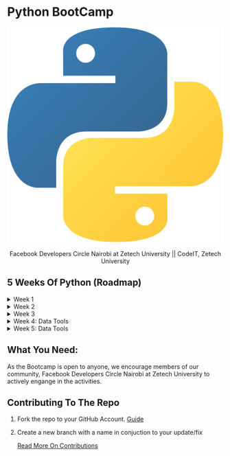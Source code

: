 # Python BootCamp

![python-logo](python.svg)


<div align='center'>
    Facebook Developers Circle Nairobi at Zetech University || CodeIT, Zetech University
</div>

## 5 Weeks Of Python (Roadmap)

<details>
<summary>Week 1</summary>

1. Print
2. Variables: Numeric
3. Variables: String
4. Dates
5. Error Handling
6. Conditions
7. Multiple Conditions

</details>

<details>
<summary>Week 2</summary>

1. Collections (list, arrays, ranges)
2. Loops
3. Functions
4. Functions with Parameters
5. Modules & Packages
6. JSON with Python
7. Decorators

</details>

<details>
<summary>Week 3</summary>

1. Formatting & Linting
2. Lambdas
3. Classes
4. Inheritance
5. Mixins
6. File System Management
7. Asynchronous Programming

</details>

<details>
<summary>Week 4: Data Tools</summary>

1. Jupyter Notebooks
2. Anaconda, Conda & Colabs
3. Introduction to Pandas
4. Pandas: dataframe contents
5. Pandas: dataframe querry
6. CSV files & Jupyter
7. Read/Write CSV Files with Pandas

</details>

<details>
<summary>Week 5: Data Tools</summary>

1. Removing & Splitting dataframe columns
2. Duplicate rows & Missing Values
3. Split Testing & Data Training with scikit learn
4. Train linear Regression Model with scikit learn
5. Model testing
6. Numpy & Pandas
7. Visualizing data with Matplotlib

</details>

## What You Need:

As the Bootcamp is open to anyone, we encourage members of our community, Facebook Developers Circle Nairobi at Zetech University to actively engange in the activities.

## Contributing To The Repo

1. Fork the repo to your GitHub Account. [Guide](https://docs.github.com/en/free-pro-team@latest/github/getting-started-with-github/fork-a-repo)
2. Create a new branch with a name in conjuction to your update/fix

   [Read More On Contributions](CONTRIBUTING.md)
